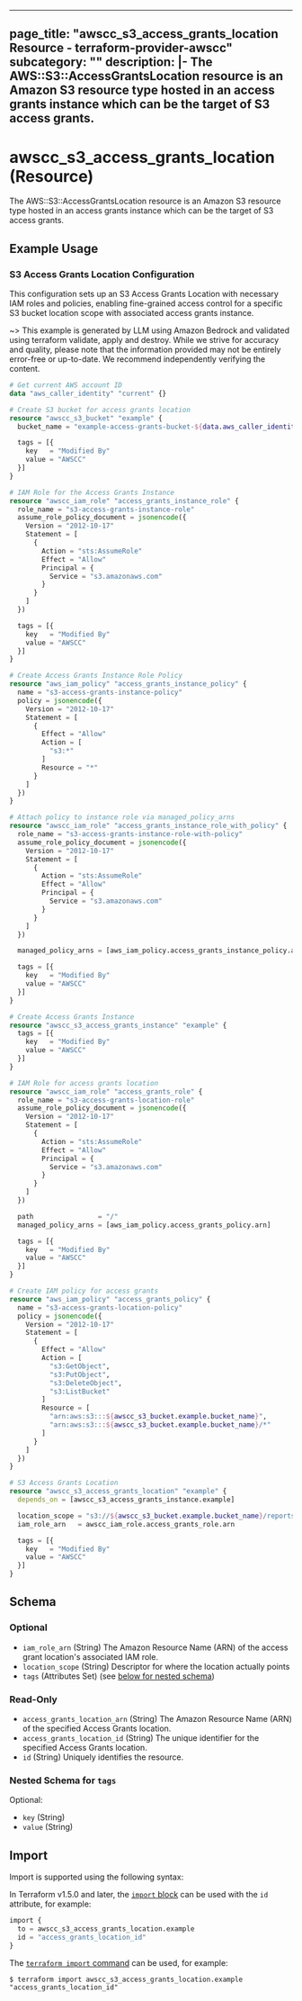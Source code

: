 
---
page_title: "awscc_s3_access_grants_location Resource - terraform-provider-awscc"
subcategory: ""
description: |-
  The AWS::S3::AccessGrantsLocation resource is an Amazon S3 resource type hosted in an access grants instance which can be the target of S3 access grants.
---

# awscc_s3_access_grants_location (Resource)

The AWS::S3::AccessGrantsLocation resource is an Amazon S3 resource type hosted in an access grants instance which can be the target of S3 access grants.

## Example Usage

### S3 Access Grants Location Configuration

This configuration sets up an S3 Access Grants Location with necessary IAM roles and policies, enabling fine-grained access control for a specific S3 bucket location scope with associated access grants instance.

~> This example is generated by LLM using Amazon Bedrock and validated using terraform validate, apply and destroy. While we strive for accuracy and quality, please note that the information provided may not be entirely error-free or up-to-date. We recommend independently verifying the content.

```terraform
# Get current AWS account ID
data "aws_caller_identity" "current" {}

# Create S3 bucket for access grants location
resource "awscc_s3_bucket" "example" {
  bucket_name = "example-access-grants-bucket-${data.aws_caller_identity.current.account_id}"

  tags = [{
    key   = "Modified By"
    value = "AWSCC"
  }]
}

# IAM Role for the Access Grants Instance
resource "awscc_iam_role" "access_grants_instance_role" {
  role_name = "s3-access-grants-instance-role"
  assume_role_policy_document = jsonencode({
    Version = "2012-10-17"
    Statement = [
      {
        Action = "sts:AssumeRole"
        Effect = "Allow"
        Principal = {
          Service = "s3.amazonaws.com"
        }
      }
    ]
  })

  tags = [{
    key   = "Modified By"
    value = "AWSCC"
  }]
}

# Create Access Grants Instance Role Policy
resource "aws_iam_policy" "access_grants_instance_policy" {
  name = "s3-access-grants-instance-policy"
  policy = jsonencode({
    Version = "2012-10-17"
    Statement = [
      {
        Effect = "Allow"
        Action = [
          "s3:*"
        ]
        Resource = "*"
      }
    ]
  })
}

# Attach policy to instance role via managed_policy_arns
resource "awscc_iam_role" "access_grants_instance_role_with_policy" {
  role_name = "s3-access-grants-instance-role-with-policy"
  assume_role_policy_document = jsonencode({
    Version = "2012-10-17"
    Statement = [
      {
        Action = "sts:AssumeRole"
        Effect = "Allow"
        Principal = {
          Service = "s3.amazonaws.com"
        }
      }
    ]
  })

  managed_policy_arns = [aws_iam_policy.access_grants_instance_policy.arn]

  tags = [{
    key   = "Modified By"
    value = "AWSCC"
  }]
}

# Create Access Grants Instance
resource "awscc_s3_access_grants_instance" "example" {
  tags = [{
    key   = "Modified By"
    value = "AWSCC"
  }]
}

# IAM Role for access grants location
resource "awscc_iam_role" "access_grants_role" {
  role_name = "s3-access-grants-location-role"
  assume_role_policy_document = jsonencode({
    Version = "2012-10-17"
    Statement = [
      {
        Action = "sts:AssumeRole"
        Effect = "Allow"
        Principal = {
          Service = "s3.amazonaws.com"
        }
      }
    ]
  })

  path                = "/"
  managed_policy_arns = [aws_iam_policy.access_grants_policy.arn]

  tags = [{
    key   = "Modified By"
    value = "AWSCC"
  }]
}

# Create IAM policy for access grants
resource "aws_iam_policy" "access_grants_policy" {
  name = "s3-access-grants-location-policy"
  policy = jsonencode({
    Version = "2012-10-17"
    Statement = [
      {
        Effect = "Allow"
        Action = [
          "s3:GetObject",
          "s3:PutObject",
          "s3:DeleteObject",
          "s3:ListBucket"
        ]
        Resource = [
          "arn:aws:s3:::${awscc_s3_bucket.example.bucket_name}",
          "arn:aws:s3:::${awscc_s3_bucket.example.bucket_name}/*"
        ]
      }
    ]
  })
}

# S3 Access Grants Location
resource "awscc_s3_access_grants_location" "example" {
  depends_on = [awscc_s3_access_grants_instance.example]

  location_scope = "s3://${awscc_s3_bucket.example.bucket_name}/reports/"
  iam_role_arn   = awscc_iam_role.access_grants_role.arn

  tags = [{
    key   = "Modified By"
    value = "AWSCC"
  }]
}
```

<!-- schema generated by tfplugindocs -->
## Schema

### Optional

- `iam_role_arn` (String) The Amazon Resource Name (ARN) of the access grant location's associated IAM role.
- `location_scope` (String) Descriptor for where the location actually points
- `tags` (Attributes Set) (see [below for nested schema](#nestedatt--tags))

### Read-Only

- `access_grants_location_arn` (String) The Amazon Resource Name (ARN) of the specified Access Grants location.
- `access_grants_location_id` (String) The unique identifier for the specified Access Grants location.
- `id` (String) Uniquely identifies the resource.

<a id="nestedatt--tags"></a>
### Nested Schema for `tags`

Optional:

- `key` (String)
- `value` (String)

## Import

Import is supported using the following syntax:

In Terraform v1.5.0 and later, the [`import` block](https://developer.hashicorp.com/terraform/language/import) can be used with the `id` attribute, for example:

```terraform
import {
  to = awscc_s3_access_grants_location.example
  id = "access_grants_location_id"
}
```

The [`terraform import` command](https://developer.hashicorp.com/terraform/cli/commands/import) can be used, for example:

```shell
$ terraform import awscc_s3_access_grants_location.example "access_grants_location_id"
```
